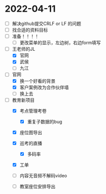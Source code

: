 # 2022-04-11
 - [ ] 解决github提交CRLF or LF 的问题
 - [ ] 找合适的资料目标
 - [ ] 准备！！！！
   - [ ] 更改菜单的显示，左边树，右边form填写
 - [ ] 王老师的JL
   - [x] 官网
   - [x] 武侯
   - [ ] 九江
 - [ ] 官网
   - [x]  换一个好看的背景
   - [x]  客户案例改为合作伙伴墙
   - [ ]  换上去
 - [ ] 教育新项目
   - [x] 考点管理考卷
     - [x] 重复子数据的bug
   - [x] 座位图导出
   - [x] 巡考的直播
     - [x] 多码率
   - [x] 工单
   
   - [ ] 内容无音频不解码video
   - [ ] 教室座位安排导出